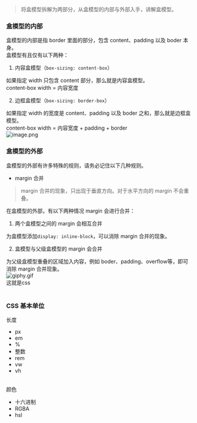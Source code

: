 > 将盒模型拆解为两部分，从盒模型的内部与外部入手，讲解盒模型。

<a name="F6xyW"></a>
### 盒模型的内部
盒模型的内部是指 border 里面的部分，包含 content、padding 以及 boder 本身。<br />盒模型有且仅有以下两种：

1. 内容盒模型（`box-sizing: content-box`）

如果指定 width 只包含 content 部分，那么就是内容盒模型。<br />content-box width = 内容宽度

2. 边框盒模型（`box-sizing: border-box`）

如果指定 width 的宽度是 content、padding 以及 boder 之和，那么就是边框盒模型。<br />content-box width = 内容宽度 + padding + border<br />![image.png](https://cdn.nlark.com/yuque/0/2021/png/22534335/1632747813730-9001949b-52a4-4617-9a53-d7144b4ee1e3.png#clientId=u12b21131-07c9-4&from=paste&height=315&id=u73ca5953&margin=%5Bobject%20Object%5D&name=image.png&originHeight=1259&originWidth=2047&originalType=binary&ratio=1&size=724378&status=done&style=none&taskId=u14a0052b-5085-45a9-a23f-7de351fab29&width=512)
<a name="zEDIr"></a>
### 盒模型的外部
盒模型的外部有许多特殊的规则，请务必记住以下几种规则。

- margin 合并
> margin 合并的现象，只出现于垂直方向。对于水平方向的 margin 不会重叠。

在盒模型的外部，有以下两种情况 margin 会进行合并：

   1. 两个盒模型之间的 margin 会相互合并

为盒模型添加`display: inline-block`，可以消除 margin 合并的现象。

   2. 盒模型与父级盒模型的 margin 会合并

为父级盒模型重叠的区域加入内容，例如 boder、padding、overflow等，即可消除 margin 合并现象。<br />![giphy.gif](https://cdn.nlark.com/yuque/0/2021/gif/22534335/1632756128895-9d2c9992-9238-4bb7-9795-ce83c9a12826.gif#clientId=u12b21131-07c9-4&from=drop&id=u11bc1cd5&margin=%5Bobject%20Object%5D&name=giphy.gif&originHeight=289&originWidth=300&originalType=binary&ratio=1&size=840691&status=done&style=none&taskId=u824090dd-5728-47b7-921f-039150e6a0e)<br />这就是css<br />​<br />
<a name="cLpAl"></a>
### CSS 基本单位
长度

- px
- em
- %
- 整数
- rem
- vw
- vh


<br />颜色

- 十六进制
- RGBA
- hsl

